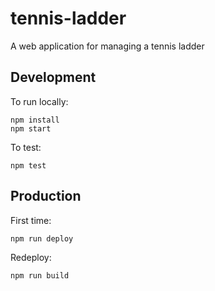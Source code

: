 # tennis-ladder
A web application for managing a tennis ladder

## Development
To run locally:
```
npm install
npm start
```

To test:
```
npm test
```

## Production
First time:
```
npm run deploy
```

Redeploy:
```
npm run build
```
